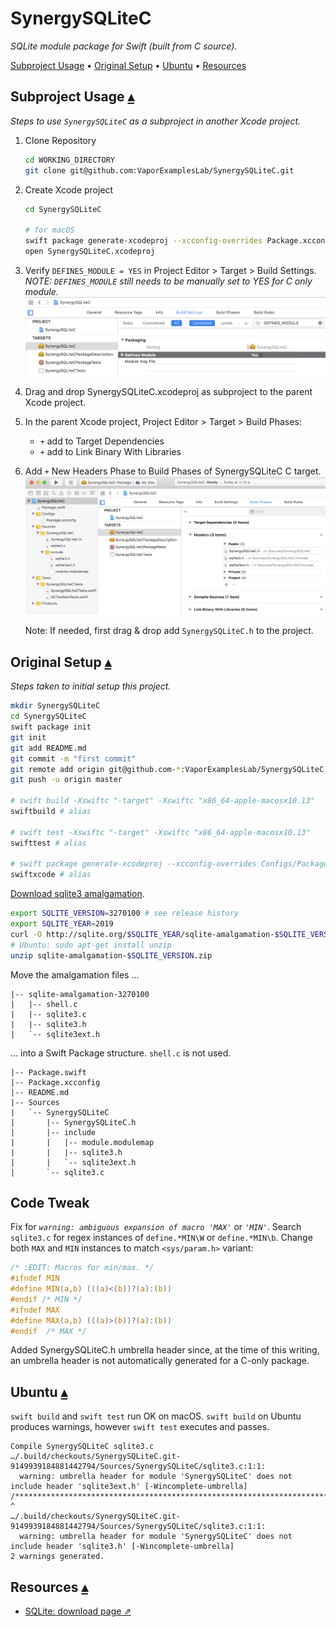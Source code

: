 # SynergySQLiteC

_SQLite module package for Swift (built from C source)._

<a id="toc"></a>
[Subproject Usage](#SubprojectUsage) •
[Original Setup](#OriginalSetup) •
[Ubuntu](#Ubuntu) •
[Resources](#Resources)

## Subproject Usage <a id="SubprojectUsage"></a>[▴](#toc)

_Steps to use `SynergySQLiteC` as a subproject in another Xcode project._

1. Clone Repository

    ``` bash
    cd WORKING_DIRECTORY
    git clone git@github.com:VaporExamplesLab/SynergySQLiteC.git
    ```

2. Create Xcode project

    ``` bash
    cd SynergySQLiteC

    # for macOS
    swift package generate-xcodeproj --xcconfig-overrides Package.xcconfig
    open SynergySQLiteC.xcodeproj
    ```

3. Verify `DEFINES_MODULE = YES` in Project Editor > Target > Build Settings. _NOTE: `DEFINES_MODULE` still needs to be manually set to YES for C only module._ <br> ![BuildSettingsModule](README_files/BuildSettingsModule.png)

4. Drag and drop SynergySQLiteC.xcodeproj as subproject to the parent Xcode project.

5. In the parent Xcode project, Project Editor > Target > Build Phases:
    * `+` add to Target Dependencies
    * `+` add to Link Binary With Libraries

6. Add `+` New Headers Phase to Build Phases of SynergySQLiteC C target.<br> ![](README_files/BuildPhasesHeaders.png)

    Note: If needed, first drag & drop add `SynergySQLiteC.h` to the project.  


## Original Setup <a id="OriginalSetup"></a>[▴](#toc)

_Steps taken to initial setup this project._

``` bash
mkdir SynergySQLiteC
cd SynergySQLiteC
swift package init
git init
git add README.md
git commit -m "first commit"
git remote add origin git@github.com-*:VaporExamplesLab/SynergySQLiteC.git
git push -u origin master

# swift build -Xswiftc "-target" -Xswiftc "x86_64-apple-macosx10.13"
swiftbuild # alias

# swift test -Xswiftc "-target" -Xswiftc "x86_64-apple-macosx10.13"
swifttest # alias

# swift package generate-xcodeproj --xcconfig-overrides Configs/Package.xcconfig
swiftxcode # alias

```

[Download sqlite3 amalgamation](http://sqlite.org/download.html).

``` bash
export SQLITE_VERSION=3270100 # see release history
export SQLITE_YEAR=2019
curl -O http://sqlite.org/$SQLITE_YEAR/sqlite-amalgamation-$SQLITE_VERSION.zip
# Ubuntu: sudo apt-get install unzip
unzip sqlite-amalgamation-$SQLITE_VERSION.zip
```

Move the amalgamation files …

```
|-- sqlite-amalgamation-3270100
|   |-- shell.c
|   |-- sqlite3.c
|   |-- sqlite3.h
|   `-- sqlite3ext.h
```

… into a Swift Package structure. `shell.c` is not used.

```
|-- Package.swift
|-- Package.xcconfig
|-- README.md
|-- Sources
|   `-- SynergySQLiteC
|       |-- SynergySQLiteC.h
|       |-- include
|       |   |-- module.modulemap
|       |   |-- sqlite3.h
|       |   `-- sqlite3ext.h
|       `-- sqlite3.c
```

## Code Tweak

Fix for _`warning: ambiguous expansion of macro 'MAX'`_ or _`'MIN'`_. Search `sqlite3.c` for regex instances of `define.*MIN\W` or `define.*MIN\b`.  Change both `MAX` and `MIN` instances to match `<sys/param.h>` variant:

``` c
/* :EDIT: Macros for min/max. */
#ifndef MIN
#define	MIN(a,b) (((a)<(b))?(a):(b))
#endif /* MIN */
#ifndef MAX
#define	MAX(a,b) (((a)>(b))?(a):(b))
#endif	/* MAX */
```

Added SynergySQLiteC.h umbrella header since, at the time of this writing, an umbrella header is not automatically generated for a C-only package.

## Ubuntu  <a id="Ubuntu"></a>[▴](#toc)

`swift build` and `swift test` run OK on macOS. `swift build` on Ubuntu produces warnings, however `swift test` executes and passes.

```
Compile SynergySQLiteC sqlite3.c
…/.build/checkouts/SynergySQLiteC.git-9149939184881442794/Sources/SynergySQLiteC/sqlite3.c:1:1: 
  warning: umbrella header for module 'SynergySQLiteC' does not include header 'sqlite3ext.h' [-Wincomplete-umbrella]
/******************************************************************************
^
…/.build/checkouts/SynergySQLiteC.git-9149939184881442794/Sources/SynergySQLiteC/sqlite3.c:1:1: 
  warning: umbrella header for module 'SynergySQLiteC' does not include header 'sqlite3.h' [-Wincomplete-umbrella]
2 warnings generated.
```

## Resources <a id="Resources"></a>[▴](#toc)

* [SQLite: download page ⇗](https://sqlite.org/download.html)

